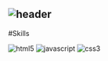 <!--
**yskim0602/yskim0602** is a ✨ _special_ ✨ repository because its `README.md` (this file) appears on your GitHub profile.

Here are some ideas to get you started:

- 🔭 I’m currently working on ...
- 🌱 I’m currently learning ...
- 👯 I’m looking to collaborate on ...
- 🤔 I’m looking for help with ...
- 💬 Ask me about ...
- 📫 How to reach me: ...
- 😄 Pronouns: ...
- ⚡ Fun fact: ...
-->

![header](https://capsule-render.vercel.app/api?type=waving&color=gradient&height=120&animation=fadeIn&section=header&text=Profile&fontAlign=70)
---

#Skills

<!-- ![html5](https://user-images.githubusercontent.com/75105125/204175256-02a3e06a-9d73-4297-a003-c324067d5b16.svg) -->

<img src="https://img.shields.io/badge/-html5-orange?style=flat-square&logo=simpleicon" alt="html5">
<img src="https://img.shields.io/badge/-javascript-yellow?style=flat-square&logo=simpleicon" alt="javascript">
<img src="https://img.shields.io/badge/-css3-lightblue?style=flat-square&logo=simpleicon" alt="css3">
